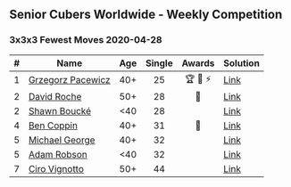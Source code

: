 ## Senior Cubers Worldwide - Weekly Competition
### 3x3x3 Fewest Moves 2020-04-28

| # | Name | Age | Single | Awards | Solution |
| :--: | -- | :--: | :--: | :--: | :-- |
| 1 | [Grzegorz Pacewicz](../../persons/grzegorz_pacewicz.md) | 40+ | 25 | 🏆 🥇 ⚡ | [Link](https://www.facebook.com/events/339284923718995/permalink/341683326812488/) |
| 2 | [David Roche](../../persons/david_roche.md) | 50+ | 28 | 🥈 | [Link](https://www.facebook.com/events/339284923718995/permalink/343729683274519/) |
| 2 | [Shawn Boucké](../../persons/shawn_boucke.md) | <40 | 28 |  | [Link](https://www.facebook.com/events/339284923718995/permalink/339355220378632/) |
| 4 | [Ben Coppin](../../persons/ben_coppin.md) | 40+ | 31 | 🥉 | [Link](https://www.facebook.com/events/339284923718995/permalink/339287250385429/?comment_id=342824170031737/) |
| 5 | [Michael George](../../persons/michael_george.md) | 40+ | 32 |  | [Link](https://www.facebook.com/events/339284923718995/permalink/340759803571507/) |
| 5 | [Adam Robson](../../persons/adam_robson.md) | <40 | 32 |  | [Link](https://www.facebook.com/events/339284923718995/permalink/340722156908605/) |
| 7 | [Ciro Vignotto](../../persons/ciro_vignotto.md) | 50+ | 44 |  | [Link](https://www.facebook.com/events/339284923718995/permalink/339353070378847/) |

<!-- Global site tag (gtag.js) - Google Analytics -->
<script async src="https://www.googletagmanager.com/gtag/js?id=UA-86348435-3"></script>
<script>window.dataLayer = window.dataLayer || []; function gtag() {dataLayer.push(arguments);} gtag('js', new Date()); gtag('config', 'UA-86348435-3');</script>
